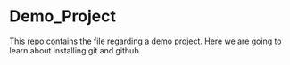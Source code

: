 # Demo_Project
This repo contains the file regarding a demo project.
Here we are going to learn about installing git and github. 
